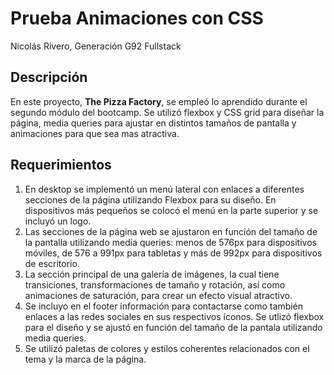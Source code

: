 # Prueba Animaciones con CSS
Nicolás Rivero, Generación G92 Fullstack

## Descripción

En este proyecto, **The Pizza Factory**, se empleó lo aprendido durante el segundo módulo del bootcamp. Se utilizó flexbox y CSS grid para diseñar la página, media queries para ajustar en distintos tamaños de pantalla y animaciones para que sea mas atractiva.

## Requerimientos

1. En desktop se implementó un menú lateral con enlaces a diferentes secciones de la página utilizando Flexbox para su diseño. En dispositivos más pequeños se colocó el menú en la parte superior y se incluyó un logo.
2. Las secciones de la página web se ajustaron en función del tamaño de la pantalla utilizando media queries: menos de 576px para dispositivos móviles, de 576 a 991px para tabletas y más de 992px para dispositivos de escritorio.
3. La sección principal de una galería de imágenes, la cual tiene transiciones, transformaciones de tamaño y rotación, así como animaciones de saturación, para crear un efecto visual atractivo.
4. Se incluyo en el footer información para contactarse como también enlaces a las redes sociales en sus respectivos íconos. Se utlizó flexbox para el diseño y se ajustó en función del tamaño de la pantala utilizando media queries.
5. Se utilizó paletas de colores y estilos coherentes relacionados con el tema y la marca de la página.
